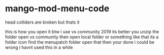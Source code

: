 # mango-mod-menu-code
head colliders are broken but thats it

this is how you open it btw i use vs community 2019 its better
you unzip the folder 
open vs community then open local folder or something like that its a folder icon
find the menupatch folder open that 
then your done i could be wrong i havnt used this in a while
